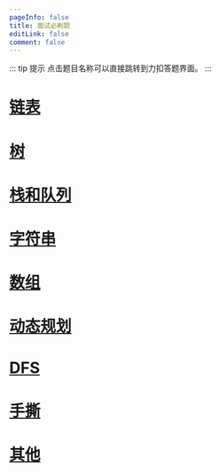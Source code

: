 ```yaml
---
pageInfo: false
title: 面试必刷题
editLink: false
comment: false
---
```


::: tip 提示
点击题目名称可以直接跳转到力扣答题界面。
:::

# [链表](./linklist.md)

# [树](./tree.md)

# [栈和队列](./stark-queue.md)

# [字符串](./string.md)

# [数组](./array.md)

# [动态规划](./dp.md)

# [DFS](./dfs.md)

# [手撕](./handtearing.md)

# [其他](./other.md)



